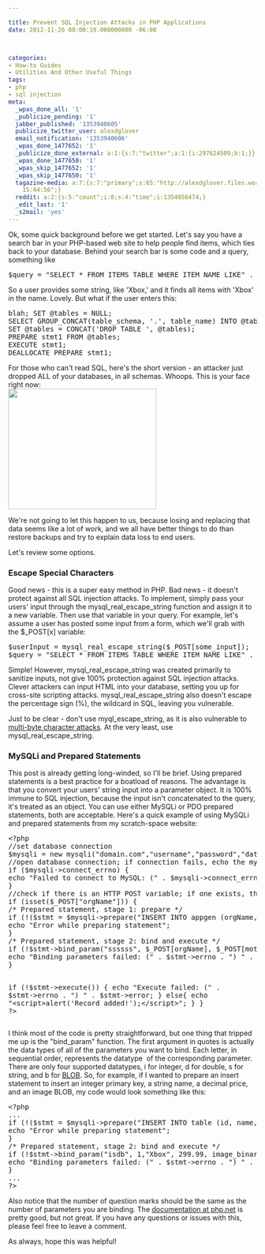 ```yaml
---

title: Prevent SQL Injection Attacks in PHP Applications
date: 2012-11-26 08:00:19.000000000 -06:00



categories:
- How-to Guides
- Utilities And Other Useful Things
tags:
- php
- sql injection
meta:
  _wpas_done_all: '1'
  _publicize_pending: '1'
  jabber_published: '1353940605'
  publicize_twitter_user: alexdglover
  email_notification: '1353940606'
  _wpas_done_1477652: '1'
  _publicize_done_external: a:1:{s:7:"twitter";a:1:{i:297624509;b:1;}}
  _wpas_done_1477650: '1'
  _wpas_skip_1477652: '1'
  _wpas_skip_1477650: '1'
  tagazine-media: a:7:{s:7:"primary";s:65:"http://alexdglover.files.wordpress.com/2012/11/rage-classic-l.png";s:6:"images";a:1:{s:65:"http://alexdglover.files.wordpress.com/2012/11/rage-classic-l.png";a:6:{s:8:"file_url";s:65:"http://alexdglover.files.wordpress.com/2012/11/rage-classic-l.png";s:5:"width";i:1500;s:6:"height";i:1224;s:4:"type";s:5:"image";s:4:"area";i:1836000;s:9:"file_path";b:0;}}s:6:"videos";a:0:{}s:11:"image_count";i:1;s:6:"author";s:8:"34836694";s:7:"blog_id";s:8:"34954019";s:9:"mod_stamp";s:19:"2012-11-26
    15:44:56";}
  reddit: a:2:{s:5:"count";i:0;s:4:"time";i:1354056474;}
  _edit_last: '1'
  _s2mail: 'yes'
---
```

<p>Ok, some quick background before we get started. Let's say you have a search bar in your PHP-based web site to help people find items, which ties back to your database. Behind your search bar is some code and a query, something like</p>
<pre class="lang:php decode:true">$query = "SELECT * FROM ITEMS_TABLE WHERE ITEM_NAME LIKE" . $mySearchBarString . ";";</pre>
<p>So a user provides some string, like 'Xbox,' and it finds all items with 'Xbox' in the name. Lovely. But what if the user enters this:</p>
<pre class="lang:tsql decode:true">blah; SET @tables = NULL;
SELECT GROUP_CONCAT(table_schema, '.', table_name) INTO @tables FROM information_schema.tables;
SET @tables = CONCAT('DROP TABLE ', @tables);
PREPARE stmt1 FROM @tables;
EXECUTE stmt1;
DEALLOCATE PREPARE stmt1;</pre>
<p>For those who can't read SQL, here's the short version - an attacker just dropped ALL of your databases, in all schemas. Whoops. This is your face right now:<br />
<a href="http://alexdglover.files.wordpress.com/2012/11/rage-classic-l.png"><img class="aligncenter size-medium wp-image-241" title="rage-classic-l" alt="" src="{{ site.baseurl }}/assets/rage-classic-l.png?w=300" width="300" height="244" /></a></p>
<p>We're not going to let this happen to us, because losing and replacing that data seems like a lot of work, and we all have better things to do than restore backups and try to explain data loss to end users.</p>
<p><!--more Let's review some options -->Let's review some options.</p>
<h3>Escape Special Characters</h3>
<p>Good news - this is a super easy method in PHP. Bad news - it doesn't protect against all SQL injection attacks. To implement, simply pass your users' input through the mysql_real_escape_string function and assign it to a new variable. Then use that variable in your query. For example, let's assume a user has posted some input from a form, which we'll grab with the $_POST[x] variable:</p>
<pre class="lang:php decode:true">$userInput = mysql_real_escape_string($_POST[some_input]);
$query = "SELECT * FROM ITEMS_TABLE WHERE ITEM_NAME LIKE" . $userInput .";";</pre>
<p>Simple! However, mysql_real_escape_string was created primarily to sanitize inputs, not give 100% protection against SQL injection attacks. Clever attackers can input HTML into your database, setting you up for cross-site scripting attacks. mysql_real_escape_string also doesn't escape the percentage sign (%), the wildcard in SQL, leaving you vulnerable.</p>
<p>Just to be clear - don't use myql_escape_string, as it is also vulnerable to <a href="http://security.stackexchange.com/questions/9908/multibyte-character-exploits-php-mysql" target="_blank">multi-byte character attacks</a>. At the very least, use mysql_real_escape_string.</p>
<h3>MySQLi and Prepared Statements</h3>
<p>This post is already getting long-winded, so I'll be brief. Using prepared statements is a best practice for a boatload of reasons. The advantage is that you convert your users' string input into a parameter object. It is 100% immune to SQL injection, because the input isn't concatenated to the query, it's treated as an object. You can use either MySQLi or PDO prepared statements, both are acceptable. Here's a quick example of using MySQLi and prepared statements from my scratch-space website:</p>
<pre class="lang:php decode:true ">&lt;?php
//set database connection
$mysqli = new mysqli("domain.com","username","password","database_name");
//open database connection; if connection fails, echo the mysql error
if ($mysqli-&gt;connect_errno) {
echo "Failed to connect to MySQL: (" . $mysqli-&gt;connect_errno . ") " . $mysqli-&gt;connect_error;
}
//check if there is an HTTP POST variable; if one exists, then we need to do the insert; otherwise, don't insert anything
if (isset($_POST["orgName"])) {
/* Prepared statement, stage 1: prepare */
if (!($stmt = $mysqli-&gt;prepare("INSERT INTO appgen (orgName, motto, number, map, site, body) VALUES (?, ?, ?, ?, ?, ?)"))) {
echo "Error while preparing statement";
}
/* Prepared statement, stage 2: bind and execute */
if (!$stmt-&gt;bind_param("ssssss", $_POST[orgName], $_POST[motto], $_POST[number], $_POST[map], $_POST[site], $_POST[body])) {
echo "Binding parameters failed: (" . $stmt-&gt;errno . ") " . $stmt-&gt;error;
}

if (!$stmt-&gt;execute()) {
echo "Execute failed: (" . $stmt-&gt;errno . ") " . $stmt-&gt;error;
}
else{
echo "&lt;script&gt;alert('Record added!');&lt;/script&gt;";
}
}
?&gt;</pre>
<p>I think most of the code is pretty straightforward, but one thing that tripped me up is the "bind_param" function. The first argument in quotes is actually the data types of all of the parameters you want to bind. Each letter, in sequential order, represents the datatype  of the corresponding parameter. There are only four supported datatypes, i for integer, d for double, s for string, and b for <a href="http://en.wikipedia.org/wiki/Binary_large_object" target="_blank">BLOB</a>. So, for example, if I wanted to prepare an insert statement to insert an integer primary key, a string name, a decimal price, and an image BLOB, my code would look something like this:</p>
<pre class="lang:php decode:true ">&lt;?php
...
if (!($stmt = $mysqli-&gt;prepare("INSERT INTO table (id, name, price, image) VALUES (?, ?, ?, ?)"))) {
echo "Error while preparing statement";
}
/* Prepared statement, stage 2: bind and execute */
if (!$stmt-&gt;bind_param("isdb", 1,"Xbox", 299.99, image_binary)) {
echo "Binding parameters failed: (" . $stmt-&gt;errno . ") " . $stmt-&gt;error;
}
...
?&gt;</pre>
<p>Also notice that the number of question marks should be the same as the number of parameters you are binding. The <a href="http://php.net/manual/en/mysqli.quickstart.prepared-statements.php" target="_blank">documentation at php.net</a> is pretty good, but not great. If you have any questions or issues with this, please feel free to leave a comment.</p>
<p>As always, hope this was helpful!</p>
